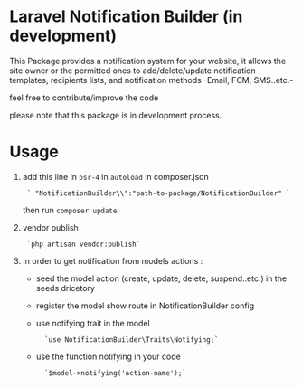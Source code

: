 # Laravel Notification Builder (in development)
This Package provides a notification system for your website, it allows the site owner or the permitted ones to add/delete/update notification templates, recipients lists, and notification methods -Email, FCM, SMS..etc.- 


feel free to contribute/improve the code


please note that this package is in development process.

# Usage
1. add this line  in `psr-4` in `autoload` in composer.json 


        ` "NotificationBuilder\\":"path-to-package/NotificationBuilder" `


    then run `composer update`

    
2. vendor publish


        `php artisan vendor:publish`


3. In order to get notification from models actions : 
    * seed the model action (create, update, delete, suspend..etc.) in the seeds dricetory
    * register the model show route in NotificationBuilder config
    * use notifying trait in the model


            `use NotificationBuilder\Traits\Notifying;`


    * use the function notifying in your code


            `$model->notifying('action-name');`
